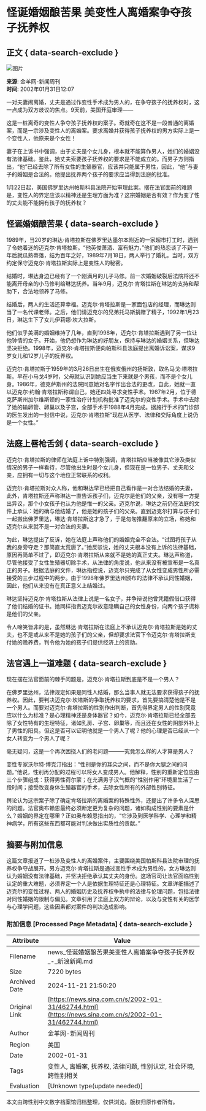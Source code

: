 # 怪诞婚姻酿苦果 美变性人离婚案争夺孩子抚养权

## 正文 { data-search-exclude }


![图片](https://beacon.sina.com.cn/a.gif?noScript)

**来源**: 金羊网-新闻周刊  
**时间**: 2002年01月31日12:07  

一对夫妻闹离婚，丈夫是通过作变性手术成为男人的，在争夺孩子的抚养权时，这一点成为双方歧议的焦点。9天前，美国开庭审理——

这是一桩离奇的变性人争夺孩子抚养权的案子。奇就奇在这不是一段普通的离婚案，而是一宗涉及变性人的离婚案。要求离婚并获得孩子抚养权的男方实际上是一个变性人，他原来是个女性！

妻子在上诉书中强调，由于丈夫是个女儿身，根本就不能算作男人，她们的婚姻没有法律基础。鉴此，她丈夫索要孩子抚养权的要求是不能成立的。而男子方则指出，“他”已经去除了所有女性的生殖器官，应该并只能属于男性，因此，“他”与妻子的婚姻是合法的。他提出抚养两个孩子的要求应当得到法庭的批准。

1月22日起，美国佛罗里达州帕斯科县法院开始审理此案。摆在法官面前的难题是，变性人的界定应该以精神还是生理方面为准？这宗婚姻是否有效？作为变了性的丈夫能不能拥有孩子的抚养权？

## 怪诞婚姻酿苦果 { data-search-exclude }

1989年，当20岁的琳达·肯塔拉斯在佛罗里达墨尔本附近的一家超市打工时，遇到了令她着迷的迈克尔·肯塔拉斯。“他英俊萧洒、富有魅力，”他们的热恋谈了不到一年后就瓜熟蒂落，结为百年之好，1989年7月18日，两人举行了婚礼。当时，双方约定保守迈克尔·肯塔拉斯实际上是变性人的秘密。

结婚时，琳达身边已经有了一个刚满月的儿子马修。前一次婚姻破裂后法院将还不能离开母亲的小马修判给琳达抚养。当年9月，迈克尔·肯塔拉斯在琳达的支持和帮助下，合法地领养了马修。

结婚后，两人的生活还算幸福。迈克尔·肯塔拉斯是一家面包店的经理，而琳达则当了一名代课老师。之后，他们请迈克尔的兄弟托马斯捐赠了精子，1992年1月23日，琳达生下了女儿伊莉娜·坎大拉斯。

他们似乎美满的婚姻维持了几年，直到1998年，迈克尔·肯塔拉斯遇到了另一位让他钟情的女子。开始，他仍想作为琳达的好朋友，保持与琳达的婚姻关系，但琳达坚决拒绝。1998年，迈克尔·肯塔拉斯便向帕斯科县法庭提出离婚诉讼案，谋求9岁女儿和12岁儿子的抚养权。

迈克尔·肯塔拉斯于1959年的3月26日出生在俄亥俄州的扬斯敦，取名马戈·塔塔拉斯。早在小马戈4岁时，父母就认识到她应当生下来就是个男孩，而不是个女儿身。1986年，德克萨斯州的法院同意她对名字作出合法的更改，自此，她就一直以迈克尔·约翰·肯塔拉斯称谓自己，她还四处寻求变性手术。1987年2月，位于德克萨斯州加尔维斯顿的一家性治疗计划机构批准了迈克尔的变性手术。手术中去除了她的输卵管、卵巢以及子宫，全部手术于1988年4月完成。据施行手术的门诊部的医生发出的一封信中说，迈克尔·肯塔拉斯“现在从医学、法律和交际角度上说仍是一个女性。”

## 法庭上唇枪舌剑 { data-search-exclude }

迈克尔·肯塔拉斯的律师在法庭上诉中特别强调，肯塔拉斯应当被像其它涉及类似情况的男子一样看待，尽管他出生时是个女儿身，但现在是一位男子、丈夫和父亲，应拥有一切与这个地位正常联系的权利。

迈克尔·肯塔拉斯对众人称，他和琳达早已经把自己看作是一对合法结婚的夫妻，此外，肯塔拉斯还声称琳达一直告诉孩子们，迈克尔是他们的父亲，没有哪一方提出异议，那个小女孩子也认为他是惟一的父亲。迈克尔说，琳达之前仍在法庭的文件上承认：她的确与他结婚了，他是她的孩子们的父亲。直到迈克尔打算与孩子们一起搬出佛罗里达，琳达·肯塔拉斯这才急了，于是匆匆推翻原来的立场，称她和迈克尔从来就不是一对合法的夫妻。

为此，琳达提出了反诉，她在法庭上声称他们的婚姻完全不合法。“试图将孩子从我的身旁夺走？那简直太荒唐了。”她反驳说，她的丈夫根本没有上诉的法律基础，原因再简单不过了，即迈克尔·肯塔拉斯从来就不是她的真正丈夫。琳达声称道，尽管他接受了女性生殖器切除手术，从法律的角度说，他从来没有被宣布是一名真正的男子。根据法庭的文件，琳达指控说，迈克尔只完成了从女性变成男性所必需接受的三步过程中的两步。由于1998年佛罗里达州颁布的法律不承认同性婚姻，因此，他们从来没有在真正意义上结婚过。

琳达坚持迈克尔·肯塔拉斯从法律上说是一名女子，并争辩说他曾凭籍假借口获得了他们结婚的证书。她同样指责迈克尔故意隐瞒自己的女性身份，向两个孩子谎称是他们的父亲。

令人啼笑皆非的是，虽然琳达·肯塔拉斯在法庭上不承认迈克尔·肯塔拉斯是她的丈夫，也不是或从来不是她的孩子们的父亲，但却要求法官下令迈克尔·肯塔拉斯支付她的赡养费，判令他为她的孩子们提供经济上的资助。

## 法官遇上一道难题 { data-search-exclude }

现在摆在法官面前的棘手问题是，迈克尔·肯塔拉斯到底是不是一个男人？

在佛罗里达州，法律规定如果是同性人结婚，那么当事人就无法要求获得孩子的抚养权。因此，要判决迈克尔·坎塔斯的争取抚养权的要求，首先要搞清楚他是不是一个男人。而要对迈克尔·肯塔拉斯的性别作出判断，首先得界定男人的性别究竟应以什么为标准？是心理精神还是身体器官？如今，迈克尔·肯塔拉斯已经全部去除了女性特有的生理特征，诸如乳房、子宫、卵巢等，而且还在女性的阴部外补上了男性的阳具。但这是否可以证明他就是一个男人了呢？他的心理是否已经从一个女人转变为一个男人了呢？

毫无疑问，这是一个再次困挠人们的老问题———究竟怎么样的人才算是男人？

变性专家沃尔特·博克汀指出：“性别是你的耳朵之间，而不是你大腿之间的问题。”他说，性别再分配的过程可以将女人变成男人。他解释，性别的重新定位应由三个步骤组成：获得男性荷尔蒙；在充满男子汉气概的“性别作用”环境里生活了一段时间；接受改变身体生殖器官的手术，去除女性所有的外部性别特征。

舆论认为这宗案子除了确定肯塔拉斯的离婚案的特殊性外，还提出了许多令人深思的问题。法官奥布赖恩最终必须断定更为复杂的问题，诸如构成性别的要素是什么？婚姻的界定在哪里？正如奥布赖恩指出的，“它涉及到医学科学、心理学和精神病学，所有这些东西都可能对判决做出实质性的贡献。”

## 摘要与附加信息

<!-- tcd_abstract -->
这篇文章报道了一桩涉及变性人的离婚案件，主要围绕美国帕斯科县法院审理的抚养权争夺战展开。男方迈克尔·肯塔拉斯是通过变性手术成为男性的，女方琳达则认为婚姻没有法律基础，并坚决拒绝承认其丈夫的身份。这场官司让法官面临性别认定的重大难题，必须界定一个人是依据生理特征还是心理特征。文章详细描述了迈克尔的变性过程、两人的婚姻历史及抚养权争执中的法律与伦理问题，包括法律对同性婚姻的限制与偏见。文章引用了法庭上双方的辩论，以及与变性有关的医学与心理学问题，这些因素都对案件的判决造成影响。
<!-- tcd_abstract_end -->

### 附加信息 [Processed Page Metadata] { data-search-exclude }

| Attribute       | Value                                  |
|-----------------|----------------------------------------|
| Filename        | news_怪诞婚姻酿苦果美变性人离婚案争夺孩子抚养权_-_新浪新闻.md                             |
| Size            | 7220 bytes                           |
| Archived Date   | 2024-11-21 21:50:20                             |
| Original Link   | [https://news.sina.com.cn/s/2002-01-31/462744.html](https://news.sina.com.cn/s/2002-01-31/462744.html)                       |
| Author          | 金羊网-新闻周刊                               |
| Region          | 美国                               |
| Date            | 2002-01-31                                 |
| Tags            | 变性人, 离婚案, 抚养权, 法律问题, 性别认定, 社会环境, 跨性别相关                                 |
| Evaluation            | [Unknown type(update needed)]                                 |
<!-- tcd_table_end -->

本文由跨性别中文数字档案馆归档整理，仅供浏览。版权归原作者所有。
